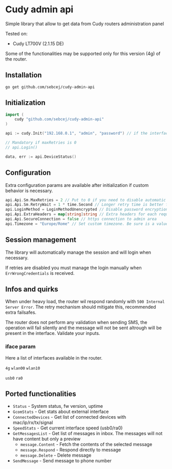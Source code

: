 # Cudy admin api

Simple library that allow to get data from Cudy routers administration panel

Tested on:
* Cudy LT700V (2.1.15 DE)

Some of the functionalities may be supported only for this version (4g) of the router.

## Installation

`go get github.com/sebcej/cudy-admin-api`

## Initialization

```go
import (
    cudy "github.com/sebcej/cudy-admin-api"
)

api := cudy.Init("192.168.0.1", "admin", "password") // if the interface is without username put "admin" as default

// Mandatory if maxRetries is 0
// api.Login()

data, err := api.DeviceStatus()
```

## Configuration

Extra configuration params are available after initialization if custom behavior is necessary.

```go
api.Api.Sm.MaxRetries = 2 // Put to 0 if you need to disable automatic session management
api.Api.Sm.RetryWait = 1 * time.Second // Longer retry time is better for 500 error mitigation
api.LoginMethod = LoginMethodUnencrypted // Disable password encryption for older routers
api.Api.ExtraHeaders = map[string]string // Extra headers for each request
api.Api.SecureConnection = false // https connection to admin area
api.Timezone = "Europe/Rome" // Set custom timezone. Be sure is a value selectable from login interface
```

## Session management
The library will automatically manage the session and will login when necessary.

If retries are disabled you must manage the login manually when `ErrWrongCredentials` is received.

## Infos and quirks

When under heavy load, the router wil respond randomly with `500 Internal Server Error`. The retry mechanism should mitigate this, recommended extra failsafes.

The router does not perform any validation when sending SMS, the operation will fail silently and the message will not be sent altrough will be present in the interface. Validate your inputs.

### iface param

Here a list of interfaces available in the router. 

`4g`
`wlan00`
`wlan10`

`usb0`
`ra0`

## Ported functionalities
* `Status` - System status, fw version, uptime
* `GcomStats` - Get stats about external interface
* `ConnectedDevices` - Get list of connected devices with mac/ip/rx/tx/signal
* `SpeedStats` - Get current interface speed (usb0/ra0)
* `GetMessagesList` - Get list of messages in inbox. The messages will not have content but only a preview
    * `message.Content` - Fetch the contents of the selected message
    * `message.Respond` - Respond directly to message
    * `message.Delete` - Delete message
* `SendMessage` - Send message to phone number